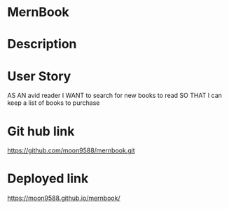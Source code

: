# MernBook

# Description 

# User Story
AS AN avid reader
I WANT to search for new books to read
SO THAT I can keep a list of books to purchase


# Git hub link

https://github.com/moon9588/mernbook.git

# Deployed link

https://moon9588.github.io/mernbook/

